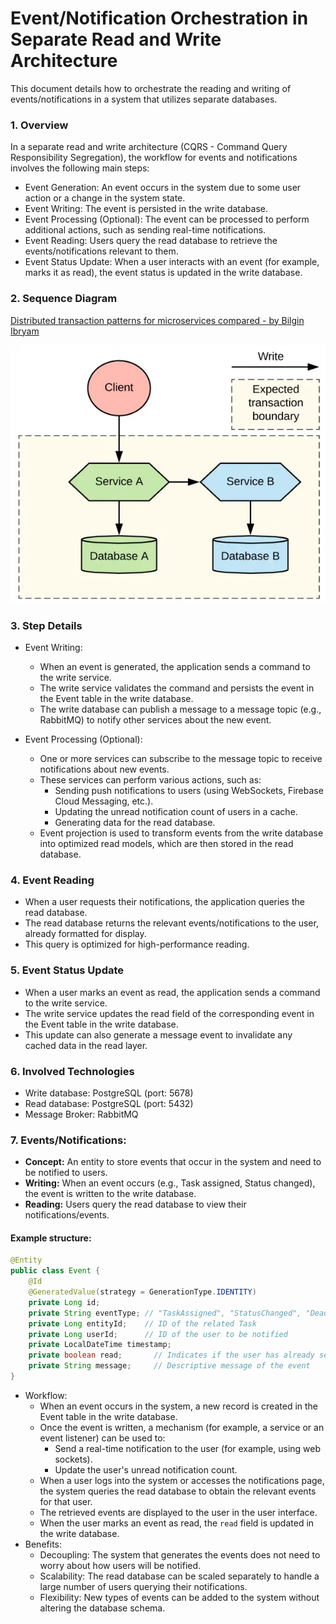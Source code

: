 # Event/Notification Orchestration in Separate Read and Write Architecture
This document details how to orchestrate the reading and writing of events/notifications in a system that utilizes separate databases.

### 1. Overview
In a separate read and write architecture (CQRS - Command Query Responsibility Segregation), the workflow for events and notifications involves the following main steps:

- Event Generation: An event occurs in the system due to some user action or a change in the system state.
- Event Writing: The event is persisted in the write database.
- Event Processing (Optional): The event can be processed to perform additional actions, such as sending real-time notifications.
- Event Reading: Users query the read database to retrieve the events/notifications relevant to them.
- Event Status Update: When a user interacts with an event (for example, marks it as read), the event status is updated in the write database.


### 2. Sequence Diagram
[Distributed transaction patterns for microservices compared - by Bilgin Ibryam](https://developers.redhat.com/articles/2021/09/21/distributed-transaction-patterns-microservices-compared#choreography)

![alt text](../images/datasource.png)


### 3. Step Details
- Event Writing:
    - When an event is generated, the application sends a command to the write service.
    - The write service validates the command and persists the event in the Event table in the write database.
    - The write database can publish a message to a message topic (e.g., RabbitMQ) to notify other services about the new event.

- Event Processing (Optional):
    - One or more services can subscribe to the message topic to receive notifications about new events.
    - These services can perform various actions, such as:
        - Sending push notifications to users (using WebSockets, Firebase Cloud Messaging, etc.).
        - Updating the unread notification count of users in a cache.
        - Generating data for the read database.
    - Event projection is used to transform events from the write database into optimized read models, which are then stored in the read database.


### 4. Event Reading
- When a user requests their notifications, the application queries the read database.
- The read database returns the relevant events/notifications to the user, already formatted for display.
- This query is optimized for high-performance reading.


### 5. Event Status Update
- When a user marks an event as read, the application sends a command to the write service.
- The write service updates the read field of the corresponding event in the Event table in the write database.
- This update can also generate a message event to invalidate any cached data in the read layer.

### 6. Involved Technologies
- Write database: PostgreSQL (port: 5678) 
- Read database: PostgreSQL (port: 5432)
- Message Broker: RabbitMQ

###  7. Events/Notifications:
- **Concept:** An entity to store events that occur in the system and need to be notified to users.
- **Writing:** When an event occurs (e.g., Task assigned, Status changed), the event is written to the write database.
- **Reading:** Users query the read database to view their notifications/events.

#### Example structure:

```java
@Entity
public class Event {
    @Id
    @GeneratedValue(strategy = GenerationType.IDENTITY)
    private Long id;
    private String eventType; // "TaskAssigned", "StatusChanged", "DeadlineApproaching"
    private Long entityId;    // ID of the related Task
    private Long userId;      // ID of the user to be notified
    private LocalDateTime timestamp;
    private boolean read;       // Indicates if the user has already seen the event
    private String message;     // Descriptive message of the event
}
```

- Workflow:
    - When an event occurs in the system, a new record is created in the Event table in the write database.
    - Once the event is written, a mechanism (for example, a service or an event listener) can be used to:
        - Send a real-time notification to the user (for example, using web sockets).
        - Update the user's unread notification count.
    - When a user logs into the system or accesses the notifications page, the system queries the read database to obtain the relevant events for that user.
    - The retrieved events are displayed to the user in the user interface.
    - When the user marks an event as read, the `read` field is updated in the write database.
- Benefits:
    - Decoupling: The system that generates the events does not need to worry about how users will be notified.
    - Scalability: The read database can be scaled separately to handle a large number of users querying their notifications.
    - Flexibility: New types of events can be added to the system without altering the database schema.